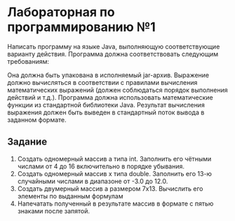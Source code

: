 # Лабораторная по программированию №1
Написать программу на языке Java, выполняющую соответствующие варианту действия. Программа должна соответствовать следующим требованиям:

Она должна быть упакована в исполняемый jar-архив.
Выражение должно вычисляться в соответствии с правилами вычисления математических выражений (должен соблюдаться порядок выполнения действий и т.д.).
Программа должна использовать математические функции из стандартной библиотеки Java.
Результат вычисления выражения должен быть выведен в стандартный поток вывода в заданном формате.

## Задание
1. Создать одномерный массив a типа int. Заполнить его чётными числами от 4 до 16 включительно в порядке убывания.
2. Создать одномерный массив x типа double. Заполнить его 13-ю случайными числами в диапазоне от -3.0 до 12.0.
3. Создать двумерный массив a размером 7x13. Вычислить его элементы по выданным формулам
4. Напечатать полученный в результате массив в формате с пятью знаками после запятой.
